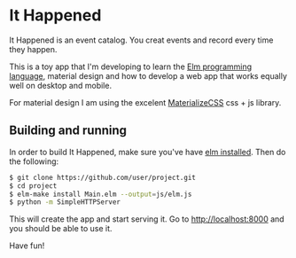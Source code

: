 It Happened
===========

It Happened is an event catalog. You creat events and record every time they
happen.

This is a toy app that I'm developing to learn the [Elm programming language][1],
material design and how to develop a web app that works equally well on desktop
and mobile.

For material design I am using the excelent [MaterializeCSS][2] css + js library.


## Building and running
In order to build It Happened, make sure you've have [elm installed][3]. Then
do the following:

```bash
$ git clone https://github.com/user/project.git
$ cd project
$ elm-make install Main.elm --output=js/elm.js
$ python -m SimpleHTTPServer
```

This will create the app and start serving it. Go to <http://localhost:8000> and
you should be able to use it.

Have fun!

[1]: http://elm-lang.org
[2]: http://materializecss.com
[3]: http://elm-lang.org/install

